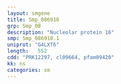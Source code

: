 ```yaml
---
layout: smgene
title: Smp_086910
grp: Smp_08
description: "Nucleolar protein 16"
smp: Smp_086910.1
uniprot: "G4LXT6"
length:   552
cdd: "PRK12297, cl09664, pfam09420"
kk: ns
categories: sm
---
```

